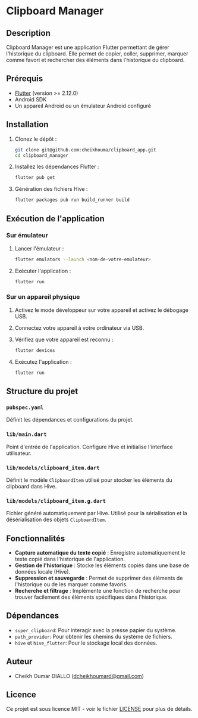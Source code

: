 # Clipboard Manager

## Description

Clipboard Manager est une application Flutter permettant de gérer l'historique du clipboard. Elle permet de copier, coller, supprimer, marquer comme favori et rechercher des éléments dans l'historique du clipboard.

## Prérequis

- [Flutter](https://flutter.dev/docs/get-started/install) (version >= 2.12.0)
- Android SDK
- Un appareil Android ou un émulateur Android configuré

## Installation

1. Clonez le dépôt :

    ```bash
    git clone git@github.com:cheikhouma/clipboard_app.git
    cd clipboard_manager
    ```

2. Installez les dépendances Flutter :

    ```bash
    flutter pub get
    ```

3. Génération des fichiers Hive :

    ```bash
    flutter packages pub run build_runner build
    ```

## Exécution de l'application

### Sur émulateur

1. Lancer l'émulateur :

    ```bash
    flutter emulators --launch <nom-de-votre-emulateur>
    ```

2. Exécuter l'application :

    ```bash
    flutter run
    ```

### Sur un appareil physique

1. Activez le mode développeur sur votre appareil et activez le débogage USB.
2. Connectez votre appareil à votre ordinateur via USB.
3. Vérifiez que votre appareil est reconnu :

    ```bash
    flutter devices
    ```

4. Exécutez l'application :

    ```bash
    flutter run
    ```

## Structure du projet

### `pubspec.yaml`

Définit les dépendances et configurations du projet.

### `lib/main.dart`

Point d'entrée de l'application. Configure Hive et initialise l'interface utilisateur.

### `lib/models/clipboard_item.dart`

Définit le modèle `ClipboardItem` utilisé pour stocker les éléments du clipboard dans Hive.

### `lib/models/clipboard_item.g.dart`

Fichier généré automatiquement par Hive. Utilisé pour la sérialisation et la désérialisation des objets `ClipboardItem`.

## Fonctionnalités

- **Capture automatique du texte copié** : Enregistre automatiquement le texte copié dans l'historique de l'application.
- **Gestion de l'historique** : Stocke les éléments copiés dans une base de données locale (Hive).
- **Suppression et sauvegarde** : Permet de supprimer des éléments de l'historique ou de les marquer comme favoris.
- **Recherche et filtrage** : Implémente une fonction de recherche pour trouver facilement des éléments spécifiques dans l'historique.

## Dépendances

- `super_clipboard`: Pour interagir avec la presse papier du système.
- `path_provider`: Pour obtenir les chemins du système de fichiers.
- `hive` et `hive_flutter`: Pour le stockage local des données.

## Auteur

- Cheikh Oumar DIALLO (dcheikhoumard@gmail.com)

## Licence

Ce projet est sous licence MIT - voir le fichier [LICENSE](LICENSE) pour plus de détails.
